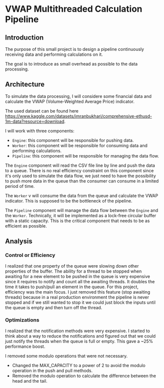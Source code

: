 # VWAP Multithreaded Calculation Pipeline

## Introduction

The purpose of this small project is to design a pipeline continuously receiving data and performing calculations on it.

The goal is to introduce as small overhead as possible to the data processing.

## Architecture

To simulate the data processing, I will considere some financial data and calculate the VWAP (Volume-Weighted Average Price) indicator.

The used dataset can be found here https://www.kaggle.com/datasets/imranbukhari/comprehensive-ethusd-1m-data?resource=download.

I will work with three components:
- `Engine`: this component will be responsible for pushing data.
- `Worker`: this component will be responsible for consuming data and performing calculations.
- `Pipeline`: this component will be responsible for managing the data flow.

The `Engine` component will read the CSV file line by line and push the data to a queue. There is no real efficiency constraint on this component since it's only used to simulate the data flow, we just need to have the possibility to push more data in the queue than the consumer can consume in a limited period of time.

The `Worker` v will consume the data from the queue and calculate the VWAP indicator. This is supposed to be the bottleneck of the pipeline.

The `Pipeline` component will manage the data flow between the `Engine` and the `Worker`. Technically, it will be implemented as a lock-free circular buffer with a static capacity. This is the critical component that needs to be as efficient as possible.

## Analysis

### Control or Efficiency

I realized that one property of the queue were slowing down other properties of the buffer. 
The ability for a thread to be stopped when awaiting for a new element to be pushed in the queue is very expensive since it requires to notify and count all the awaiting threads. It doubles the time it takes to push/pull an element in the queue.
For this project, efficiency was the main focus. I just removed this feature (stop awaiting threads) because in a real production environment the pipeline is never stopped and if we still wanted to stop it we could just block the inputs until the queue is empty and then turn off the thread.

### Optimizations

I realized that the notification methods were very expensive. I started to think about a way to reduce the notifications and figured out that we could just notify the threads when the queue is full or empty. This gave a ~25% performance boost.

I removed some modulo operations that were not necessary.
- Changed the MAX_CAPACITY to a power of 2 to avoid the modulo operation in the push and pull methods.
- Removed the modulo operation to calculate the difference between the head and the tail.
